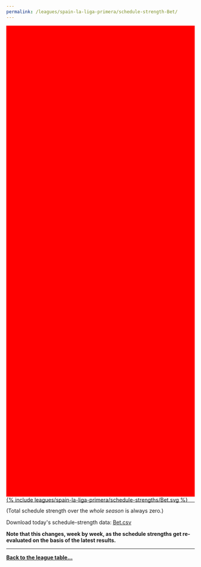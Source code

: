 ```yaml
---
permalink: /leagues/spain-la-liga-primera/schedule-strength-Bet/
---
```


<style>
.svg-wrap {
    background-color:red;
    height:0;
    padding-top:250%; /* 350px/550px */
    position: relative;
}

svg {
    background-color: white;
    height: 100%;
    display:block;
    width: 100%;
    position: absolute;
    top:0;
    left:0;
}
</style>


<div class="svg-wrap">
{% include leagues/spain-la-liga-primera/schedule-strengths/Bet.svg %}
</div>

-----

(Total schedule strength over the *whole season* is always zero.)


Download today's schedule-strength data: [Bet.csv](/assets/leagues/spain-la-liga-primera/2024/schedule-strengths/Bet.csv)

**Note that this changes, week by week, as the schedule strengths get re-evaluated on the
basis of the latest results.**

-----

[**Back to the league table...**](/leagues/spain-la-liga-primera)


